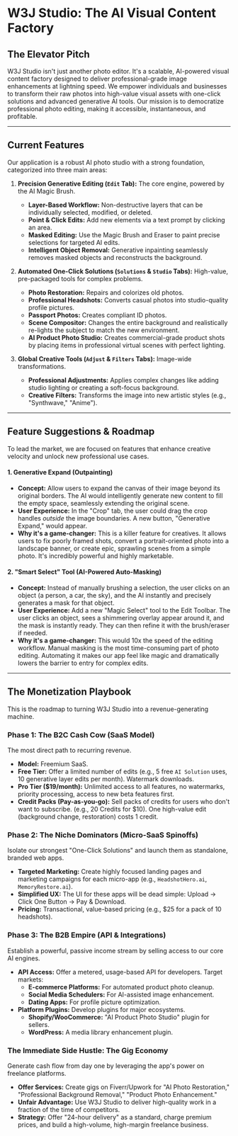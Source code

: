 # W3J Studio: The AI Visual Content Factory

## The Elevator Pitch

W3J Studio isn't just another photo editor. It's a scalable, AI-powered visual content factory designed to deliver professional-grade image enhancements at lightning speed. We empower individuals and businesses to transform their raw photos into high-value visual assets with one-click solutions and advanced generative AI tools. Our mission is to democratize professional photo editing, making it accessible, instantaneous, and profitable.

---

## Current Features

Our application is a robust AI photo studio with a strong foundation, categorized into three main areas:

1.  **Precision Generative Editing (`Edit` Tab):** The core engine, powered by the AI Magic Brush.
    *   **Layer-Based Workflow:** Non-destructive layers that can be individually selected, modified, or deleted.
    *   **Point & Click Edits:** Add new elements via a text prompt by clicking an area.
    *   **Masked Editing:** Use the Magic Brush and Eraser to paint precise selections for targeted AI edits.
    *   **Intelligent Object Removal:** Generative inpainting seamlessly removes masked objects and reconstructs the background.

2.  **Automated One-Click Solutions (`Solutions` & `Studio` Tabs):** High-value, pre-packaged tools for complex problems.
    *   **Photo Restoration:** Repairs and colorizes old photos.
    *   **Professional Headshots:** Converts casual photos into studio-quality profile pictures.
    *   **Passport Photos:** Creates compliant ID photos.
    *   **Scene Compositor:** Changes the entire background and realistically re-lights the subject to match the new environment.
    *   **AI Product Photo Studio:** Creates commercial-grade product shots by placing items in professional virtual scenes with perfect lighting.

3.  **Global Creative Tools (`Adjust` & `Filters` Tabs):** Image-wide transformations.
    *   **Professional Adjustments:** Applies complex changes like adding studio lighting or creating a soft-focus background.
    *   **Creative Filters:** Transforms the image into new artistic styles (e.g., "Synthwave," "Anime").

---

## Feature Suggestions & Roadmap

To lead the market, we are focused on features that enhance creative velocity and unlock new professional use cases.

#### 1. Generative Expand (Outpainting)

*   **Concept:** Allow users to expand the canvas of their image beyond its original borders. The AI would intelligently generate new content to fill the empty space, seamlessly extending the original scene.
*   **User Experience:** In the "Crop" tab, the user could drag the crop handles *outside* the image boundaries. A new button, "Generative Expand," would appear.
*   **Why it's a game-changer:** This is a killer feature for creatives. It allows users to fix poorly framed shots, convert a portrait-oriented photo into a landscape banner, or create epic, sprawling scenes from a simple photo. It's incredibly powerful and highly marketable.

#### 2. "Smart Select" Tool (AI-Powered Auto-Masking)

*   **Concept:** Instead of manually brushing a selection, the user clicks on an object (a person, a car, the sky), and the AI instantly and precisely generates a mask for that object.
*   **User Experience:** Add a new "Magic Select" tool to the Edit Toolbar. The user clicks an object, sees a shimmering overlay appear around it, and the mask is instantly ready. They can then refine it with the brush/eraser if needed.
*   **Why it's a game-changer:** This would 10x the speed of the editing workflow. Manual masking is the most time-consuming part of photo editing. Automating it makes our app feel like magic and dramatically lowers the barrier to entry for complex edits.

---

## The Monetization Playbook

This is the roadmap to turning W3J Studio into a revenue-generating machine.

### Phase 1: The B2C Cash Cow (SaaS Model)

The most direct path to recurring revenue.

*   **Model:** Freemium SaaS.
*   **Free Tier:** Offer a limited number of edits (e.g., 5 free `AI Solution` uses, 10 generative layer edits per month). Watermark downloads.
*   **Pro Tier ($19/month):** Unlimited access to all features, no watermarks, priority processing, access to new beta features first.
*   **Credit Packs (Pay-as-you-go):** Sell packs of credits for users who don't want to subscribe. (e.g., 20 Credits for $10). One high-value edit (background change, restoration) costs 1 credit.

### Phase 2: The Niche Dominators (Micro-SaaS Spinoffs)

Isolate our strongest "One-Click Solutions" and launch them as standalone, branded web apps.

*   **Targeted Marketing:** Create highly focused landing pages and marketing campaigns for each micro-app (e.g., `HeadshotHero.ai`, `MemoryRestore.ai`).
*   **Simplified UX:** The UI for these apps will be dead simple: Upload -> Click One Button -> Pay & Download.
*   **Pricing:** Transactional, value-based pricing (e.g., $25 for a pack of 10 headshots).

### Phase 3: The B2B Empire (API & Integrations)

Establish a powerful, passive income stream by selling access to our core AI engines.

*   **API Access:** Offer a metered, usage-based API for developers. Target markets:
    *   **E-commerce Platforms:** For automated product photo cleanup.
    *   **Social Media Schedulers:** For AI-assisted image enhancement.
    *   **Dating Apps:** For profile picture optimization.
*   **Platform Plugins:** Develop plugins for major ecosystems.
    *   **Shopify/WooCommerce:** "AI Product Photo Studio" plugin for sellers.
    *   **WordPress:** A media library enhancement plugin.

### The Immediate Side Hustle: The Gig Economy

Generate cash flow from day one by leveraging the app's power on freelance platforms.

*   **Offer Services:** Create gigs on Fiverr/Upwork for "AI Photo Restoration," "Professional Background Removal," "Product Photo Enhancement."
*   **Unfair Advantage:** Use W3J Studio to deliver high-quality work in a fraction of the time of competitors.
*   **Strategy:** Offer "24-hour delivery" as a standard, charge premium prices, and build a high-volume, high-margin freelance business.